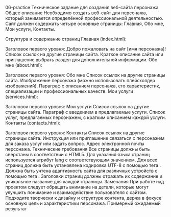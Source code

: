 06-practice
Техническое задание для создания веб-сайта персонажа
Общее описание
Необходимо создать веб-сайт для персонажа, который занимается определённой профессиональной деятельностью. Сайт должен содержать четыре основные страницы: Главная, Обо мне, Мои услуги, Контакты.

Структура и содержание страниц
Главная (index.html):

Заголовок первого уровня: Добро пожаловать на сайт [имя персонажа]!
Список ссылок на другие страницы сайта.
Краткое описание сайта или приглашение выбрать раздел для дополнительной информации.
Обо мне (about.html):

Заголовок первого уровня: Обо мне
Список ссылок на другие страницы сайта.
Изображение персонажа (можно использовать плейсхолдер изображений).
Параграф с описанием персонажа, его характеристик, специализации и профессиональных качеств.
Мои услуги (services.html):

Заголовок первого уровня: Мои услуги
Список ссылок на другие страницы сайта.
Параграф с введением в предлагаемые услуги.
Список услуг, предлагаемых персонажем, с кратким описанием каждой услуги.
Контакты (contacts.html):

Заголовок первого уровня: Контакты
Список ссылок на другие страницы сайта.
Инструкция или приглашение связаться с персонажем для заказа услуг или задать вопрос.
Адрес электронной почты персонажа.
Технические требования
Все страницы должны быть сверстаны в соответствии с HTML5.
Для указания языка страниц используется атрибут lang с соответствующим значением.
Для всех страниц должна быть установлена кодировка UTF-8 с помощью тега <meta charset="UTF-8">.
Должна быть учтена адаптивность сайта для различных устройств с помощью тега <meta name="viewport" content="width=device-width, initial-scale=1.0">.
Заголовки страниц должны отражать их содержание и уникальное название для каждой страницы.
Замечания
При работе над проектом следует обращать внимание на детали, которые могут улучшить понимание и взаимодействие пользователя с сайтом.
Подходите творчески к дизайну и структуре контента, держа в фокусе основную цель и характеристики персонажа.
Примерный ожидаемый результат